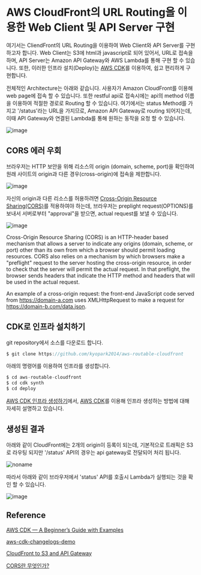 # AWS CloudFront의 URL Routing을 이용한 Web Client 및 API Server 구현

여기서는 CliendFront의 URL Routing을 이용하여 Web Client와 API Server를 구현하고자 합니다. Web Client는 S3에 html과 javascript로 되어 있어서, URL로 접속을 하며, API Server는 Amazon API Gateway와 AWS Lambda를 통해 구현 할 수 있습니다. 또한, 이러한 인프라 설치(Deploy)는 [AWS CDK](https://github.com/kyopark2014/technical-summary/blob/main/cdk-introduction.md)를 이용하여, 쉽고 편리하게 구현합니다. 

전체적인 Architecture는 아래와 같습니다. 사용자가 Amazon CloudFront를 이용해 web page에 접속 할 수 있습니다. 또한 restful api로 접속시에는 api의 method 이름을 이용하여 적절한 경로로 Routing 할 수 있습니다. 여기에서는 status Method를 가지고 '/status'라는 URL을 가지므로, Amazon API Gateway로 routing 되어지는데, 이때 API Gateway와 연결된 Lambda를 통해 원하는 동작을 요청 할 수 있습니다. 

![image](https://user-images.githubusercontent.com/52392004/171438110-3cb4afa1-b597-4ac9-b531-78ec62b4bd7f.png)


## CORS 에러 우회

브라우저는 HTTP 보안을 위해 리소스의 origin (domain, scheme, port)을 확인하여 원래 사이트의 origin과 다른 경우(cross-origin)에 접속을 제한합니다. 

![image](https://user-images.githubusercontent.com/52392004/171962747-ec673baf-744d-4a87-acc6-712dc1725be0.png)

자신의 origin과 다른 리소스를 허용하려면 [Cross-Origin Resource Sharing(CORS)](https://developer.mozilla.org/en-US/docs/Web/HTTP/CORS)를 적용하여야 하는데, 브라우저는 preplight request(OPTIONS)를 보내서 서버로부터 "approval"을 받으면, actual request를 보낼 수 있습니다. 

![image](https://user-images.githubusercontent.com/52392004/171962827-206bcb2f-1e0c-45f9-95a3-e092f7b4892d.png)




Cross-Origin Resource Sharing (CORS) is an HTTP-header based mechanism that allows a server to indicate any origins (domain, scheme, or port) other than its own from which a browser should permit loading resources. CORS also relies on a mechanism by which browsers make a "preflight" request to the server hosting the cross-origin resource, in order to check that the server will permit the actual request. In that preflight, the browser sends headers that indicate the HTTP method and headers that will be used in the actual request.

An example of a cross-origin request: the front-end JavaScript code served from https://domain-a.com uses XMLHttpRequest to make a request for https://domain-b.com/data.json.


## CDK로 인프라 설치하기 

git repository에서 소스를 다운로드 합니다.

```c
$ git clone https://github.com/kyopark2014/aws-routable-cloudfront
```

아래의 명령어를 이용하여 인프라를 생성합니다. 

```c
$ cd aws-routable-cloudfront
$ cd cdk synth
$ cd deploy
```

[AWS CDK 인프라 생성하기](https://github.com/kyopark2014/aws-routable-cloudfront/tree/main/cdk-cloudfront)에서, [AWS CDK](https://github.com/kyopark2014/technical-summary/blob/main/cdk-introduction.md)를 이용해 인프라 생성하는 방법에 대해 자세히 설명하고 있습니다. 

## 생성된 결과

아래와 같이 CloudFront에는 2개의 origin이 등록이 되는데, 기본적으로 트래픽은 S3로 라우팅 되지만 '/status' API의 경우는 api gateway로 전달되어 처리 됩니다. 

![noname](https://user-images.githubusercontent.com/52392004/171436095-76869042-d7f3-49d9-ba37-015852ec90e5.png)


따라서 아래와 같이 브라우저에서 'status' API를 호출시 Lambda가 실행되는 것을 확인 할 수 있습니다.

![image](https://user-images.githubusercontent.com/52392004/171440535-18269d39-9c50-4c66-9e90-c7ec5b17c058.png)



## Reference 

[AWS CDK — A Beginner’s Guide with Examples](https://enlear.academy/aws-cdk-a-beginners-guide-with-examples-424c600ac409)

[aws-cdk-changelogs-demo](https://github.com/aws-samples/aws-cdk-changelogs-demo)

[CloudFront to S3 and API Gateway](https://serverlessland.com/patterns/cloudfront-s3-lambda-cdk)

[CORS란 무엇인가?](https://hannut91.github.io/blogs/infra/cors)
